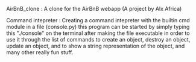 AirBnB_clone : A clone for the AirBnB webapp (A project by Alx Africa)

Command intepreter : Creating a command intepreter with the builtin cmd module in a file (console.py)
			this program can be started by simply typing this "./console" on the terminal after making the file executable
			in order to use it through the list of commands to create an object, destroy an object, update an object, and to show a string
			representation of the object, and many other really fun stuff.
